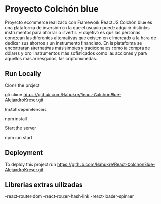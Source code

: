   
 # Proyecto Colchón blue

Proyecto ecommerce realizado con Framework React.JS
Colchón blue es una plataforma de inversión en la que el usuario puede adquirir distintos instrumentos para ahorrar o invertir. El objetivo es que las personas conozcan las diferentes alternativas que existen en el mercado a la hora de dedicar sus ahorros a un instrumento financiero. En la plataforma se encontrarán alternativas más simples y tradicionales como la compra de dólares y oro, instrumentos más sofisticados como las acciones y para aquellos más arriesgados, las criptomonedas.



## Run Locally

Clone the project

  git clone https://github.com/Nahukre/React-ColchonBlue-AlejandroKreser.git

Install dependencies

  npm install

Start the server

  npm run start

## Deployment

To deploy this project run  https://github.com/Nahukre/React-ColchonBlue-AlejandroKreser.git


## Librerias extras uilizadas

-react-router-dom
-react-router-hash-link
-react-loader-spinner